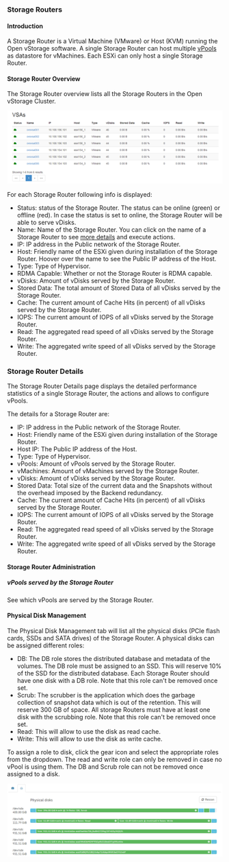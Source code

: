 ### Storage Routers

#### Introduction

A Storage Router  is a Virtual Machine (VMware) or Host (KVM) running the
Open vStorage software. A single Storage Router can host multiple [vPools](vpools.md)
as datastore for vMachines. Each ESXi can only host a single Storage Router.

#### Storage Router Overview

The Storage Router overview lists all the Storage Routers in the Open vStorage Cluster.

![](../../Images/vsa_overview.png)


For each Storage Router following info is displayed:

-   Status: status of the Storage Router. The status can be online (green) or
    offline (red). In case the status is set to online, the Storage Router will be
    able to serve vDisks.
-   Name: Name of the Storage Router. You can click on the name of a Storage Router to see
    [more details](#details) and execute actions.
-   IP: IP address in the Public network of the Storage Router.
-   Host: Friendly name of the ESXi given during installation of the
    Storage Router. Hoover over the name to see the Public IP address of the Host.
-   Type: Type of Hypervisor.
-   RDMA Capable: Whether or not the Storage Router is RDMA capable.
-   vDisks: Amount of vDisks served by the Storage Router.
-   Stored Data: The total amount of Stored Data of all vDisks served by
    the Storage Router.
-   Cache: The current amount of Cache Hits (in percent) of all vDisks
    served by the Storage Router.
-   IOPS: The current amount of IOPS of all vDisks served by the Storage Router.
-   Read: The aggregated read speed of all vDisks served by the Storage Router.
-   Write: The aggregated write speed of all vDisks served by the Storage Router.


### <a name="details"></a>Storage Router Details

The Storage Router Details page displays the detailed performance statistics of a
single Storage Router, the actions and allows to configure vPools.

The details for a Storage Router are:

-   IP: IP address in the Public network of the Storage Router.
-   Host: Friendly name of the ESXi given during installation of the
    Storage Router.
-   Host IP: The Public IP address of the Host.
-   Type: Type of Hypervisor.
-   vPools: Amount of vPools served by the Storage Router.
-   vMachines: Amount of vMachines served by the Storage Router.
-   vDisks: Amount of vDisks served by the Storage Router.
-   Stored Data: Total size of the current data and the Snapshots
    without the overhead imposed by the Backend redundancy.
-   Cache: The current amount of Cache Hits (in percent) of all vDisks
    served by the Storage Router.
-   IOPS: The current amount of IOPS of all vDisks served by the Storage Router.
-   Read: The aggregated read speed of all vDisks served by the Storage Router.
-   Write: The aggregated write speed of all vDisks served by the Storage Router.

#### Storage Router Administration

##### vPools served by the Storage Router

See which vPools are served by the Storage Router.

#### Physical Disk Management
The Physical Disk Management tab will list all the physical disks (PCIe flash cards, SSDs and SATA drives) of the Storage Router. A physical disks can be assigned different roles:
-   DB: The DB role stores the distributed database and metadata of the volumes. The DB role must be assigned to an SSD. This will reserve 10% of the SSD for the distributed database. Each Storage Router should have one disk with a DB role. Note that this role can't be removed once set.
-   Scrub: The scrubber is the application which does the garbage collection of snapshot data which is out of the retention. This will reserve 300 GB of space. All storage Routers must have at least one disk with the scrubbing role. Note that this role can't be removed once set.
-   Read: This will allow to use the disk as read cache.
-   Write: This will allow to use the disk as write cache.

To assign a role to disk, click the gear icon and select the appropriate roles from the dropdown.
The read and write role can only be removed in case no vPool is using them. The DB and Scrub role can not be removed once assigned to a disk.

![](../../Images/physicaldiskmanagement.png)